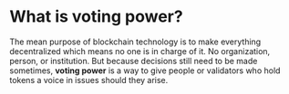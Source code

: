 # What is voting power?

The mean purpose of blockchain technology is to make everything decentralized which means no one is in charge of it. No organization, person, or institution. 
But because decisions still need to be made sometimes, **voting power** is a way to give people or validators who hold tokens a voice in issues should they arise.

